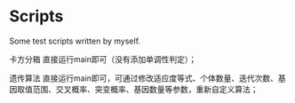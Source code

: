 # Scripts
Some test scripts written by myself.

卡方分箱
直接运行main即可（没有添加单调性判定）；

遗传算法
直接运行main即可，可通过修改适应度等式、个体数量、迭代次数、基因取值范围、交叉概率、突变概率、基因数量等参数，重新自定义算法；

